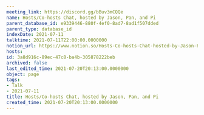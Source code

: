 ```yaml
---
meeting_link: https://discord.gg/bBuv3mCQQe
name: Hosts/Co-hosts Chat, hosted by Jason, Pan, and Pi
parent_database_id: e9339446-880f-4ef0-8ad7-8ad1f507dded
parent_type: database_id
indexDate: 2021-07-11
talktime: 2021-07-11T22:00:00.0000000
notion_url: https://www.notion.so/Hosts-Co-hosts-Chat-hosted-by-Jason-Pan-and-Pi-3a8d916c89ec47c8ba4b305878222beb
hosts: 
id: 3a8d916c-89ec-47c8-ba4b-305878222beb
archived: false
last_edited_time: 2021-07-20T20:13:00.0000000
object: page
tags:
- Talk
- 2021-07-11
title: Hosts/Co-hosts Chat, hosted by Jason, Pan, and Pi
created_time: 2021-07-20T20:13:00.0000000
---
```





